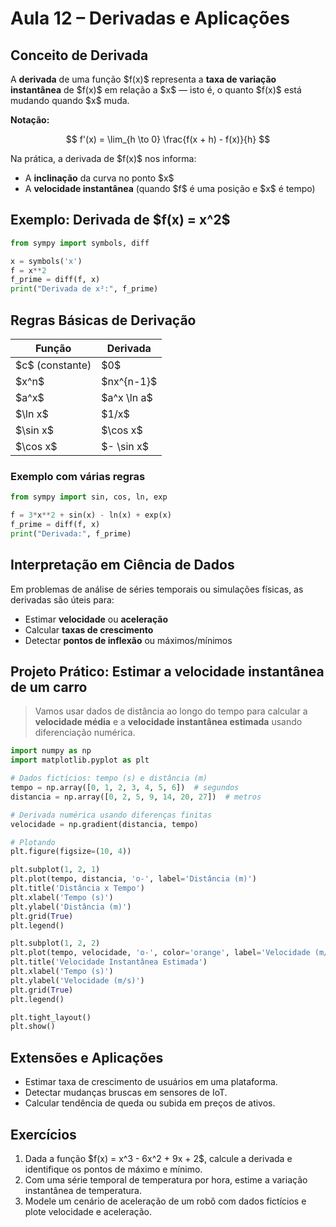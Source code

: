 # Aula 12 – Derivadas e Aplicações

## Conceito de Derivada

A **derivada** de uma função \$f(x)\$ representa a **taxa de variação instantânea** de \$f(x)\$ em relação a \$x\$ — isto é, o quanto \$f(x)\$ está mudando quando \$x\$ muda.

**Notação:**

$$
f'(x) = \lim_{h \to 0} \frac{f(x + h) - f(x)}{h}
$$

Na prática, a derivada de \$f(x)\$ nos informa:

* A **inclinação** da curva no ponto \$x\$
* A **velocidade instantânea** (quando \$f\$ é uma posição e \$x\$ é tempo)


## Exemplo: Derivada de \$f(x) = x^2\$

```python
from sympy import symbols, diff

x = symbols('x')
f = x**2
f_prime = diff(f, x)
print("Derivada de x²:", f_prime)
```


## Regras Básicas de Derivação

| Função            | Derivada      |
| ----------------- | ------------- |
| \$c\$ (constante) | \$0\$         |
| \$x^n\$           | \$nx^{n-1}\$  |
| \$a^x\$           | \$a^x \ln a\$ |
| \$\ln x\$         | \$1/x\$       |
| \$\sin x\$        | \$\cos x\$    |
| \$\cos x\$        | \$- \sin x\$  |

### Exemplo com várias regras

```python
from sympy import sin, cos, ln, exp

f = 3*x**2 + sin(x) - ln(x) + exp(x)
f_prime = diff(f, x)
print("Derivada:", f_prime)
```

## Interpretação em Ciência de Dados

Em problemas de análise de séries temporais ou simulações físicas, as derivadas são úteis para:

* Estimar **velocidade** ou **aceleração**
* Calcular **taxas de crescimento**
* Detectar **pontos de inflexão** ou máximos/mínimos


## Projeto Prático: Estimar a velocidade instantânea de um carro

> Vamos usar dados de distância ao longo do tempo para calcular a **velocidade média** e a **velocidade instantânea estimada** usando diferenciação numérica.

```python
import numpy as np
import matplotlib.pyplot as plt

# Dados fictícios: tempo (s) e distância (m)
tempo = np.array([0, 1, 2, 3, 4, 5, 6])  # segundos
distancia = np.array([0, 2, 5, 9, 14, 20, 27])  # metros

# Derivada numérica usando diferenças finitas
velocidade = np.gradient(distancia, tempo)

# Plotando
plt.figure(figsize=(10, 4))

plt.subplot(1, 2, 1)
plt.plot(tempo, distancia, 'o-', label='Distância (m)')
plt.title('Distância x Tempo')
plt.xlabel('Tempo (s)')
plt.ylabel('Distância (m)')
plt.grid(True)
plt.legend()

plt.subplot(1, 2, 2)
plt.plot(tempo, velocidade, 'o-', color='orange', label='Velocidade (m/s)')
plt.title('Velocidade Instantânea Estimada')
plt.xlabel('Tempo (s)')
plt.ylabel('Velocidade (m/s)')
plt.grid(True)
plt.legend()

plt.tight_layout()
plt.show()
```

## Extensões e Aplicações

* Estimar taxa de crescimento de usuários em uma plataforma.
* Detectar mudanças bruscas em sensores de IoT.
* Calcular tendência de queda ou subida em preços de ativos.


## Exercícios

1. Dada a função \$f(x) = x^3 - 6x^2 + 9x + 2\$, calcule a derivada e identifique os pontos de máximo e mínimo.
2. Com uma série temporal de temperatura por hora, estime a variação instantânea de temperatura.
3. Modele um cenário de aceleração de um robô com dados fictícios e plote velocidade e aceleração.
